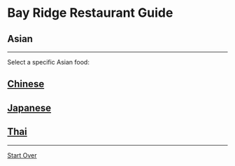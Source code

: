 # Bay Ridge Restaurant Guide
## Asian
---
Select a specific Asian food:
## [Chinese](chinese.md)

## [Japanese](japanese.md)

## [Thai](thai.md)
---
[Start Over](../home.md)
